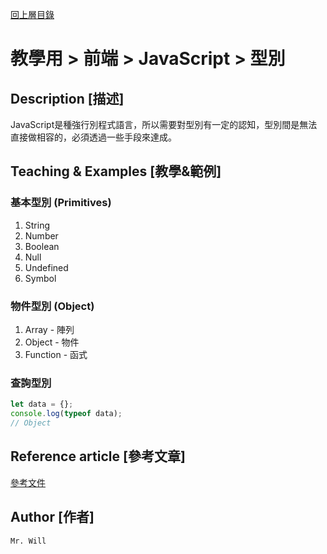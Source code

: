 [回上層目錄](../README.md)

# 教學用 > 前端 > JavaScript > 型別

## **Description [描述]**
JavaScript是種強行別程式語言，所以需要對型別有一定的認知，型別間是無法直接做相容的，必須透過一些手段來達成。

## **Teaching & Examples [教學&範例]**
### 基本型別 (Primitives)
1. String
2. Number
3. Boolean
4. Null
5. Undefined
6. Symbol

### 物件型別 (Object)
1. Array - 陣列
2. Object - 物件
3. Function - 函式

### 查詢型別
```js
let data = {};
console.log(typeof data);
// Object
```

## **Reference article [參考文章]**
[參考文件](網址)

## **Author [作者]**
`Mr. Will`
